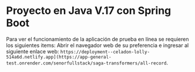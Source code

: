 # Proyecto en Java V.17 con Spring Boot
Para ver el funcionamiento de la aplicación de prueba en línea se requieren los siguientes items:
Abrir el navegador web de su preferencia e ingresar al siguiente enlace web: `https://deployment--celadon-lolly-514a6d.netlify.app](https://app-general-test.onrender.com/senorfullstack/saga-transformers/all-record`.
